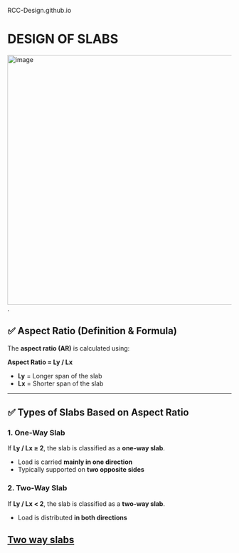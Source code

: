 RCC-Design.github.io

# DESIGN OF SLABS

<img width="984" height="561" alt="image" src="https://github.com/user-attachments/assets/e0ace2a8-e16e-441e-8f8e-23f212e69858" />
.

## ✅ Aspect Ratio (Definition & Formula)

The **aspect ratio (AR)** is calculated using:

**Aspect Ratio = Ly / Lx**

- **Ly** = Longer span of the slab  
- **Lx** = Shorter span of the slab

---

## ✅ Types of Slabs Based on Aspect Ratio

### 1. One-Way Slab

If **Ly / Lx ≥ 2**, the slab is classified as a **one-way slab**.  
- Load is carried **mainly in one direction**  
- Typically supported on **two opposite sides**

### 2. Two-Way Slab

If **Ly / Lx < 2**, the slab is classified as a **two-way slab**.  
- Load is distributed **in both directions**


## [Two way slabs](Two_way_slab.html)
